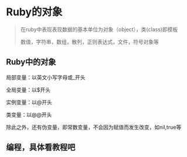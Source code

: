 #  Ruby的对象

> 在ruby中表现表现数据的基本单位为对象（object），类(class)即模板
>
> 数值，字符串，数组，散列，正则表达式，文件，符号对象等   

## Ruby中的对象

局部变量：以英文小写字母或_开头

全局变量：以$开头

实例变量：以@开头

类变量：以@@开头

除此之外，还有伪变量，即常数变量，不会因为赋值而发生改变，如nil,true等

## 编程，具体看教程吧









